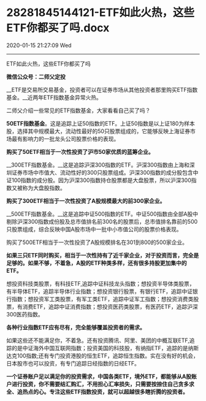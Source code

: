 # 28281845144121-ETF如此火热，这些ETF你都买了吗.docx

2020-01-15 21:27:09 Wed

----

ETF如此火热，这些ETF你都买了吗

__微信公众号：二师父定投__

__ETF是交易所交易基金，投资者可以在证券市场从其他投资者那里购买ETF指数基金。__近两年ETF指数基金异常火热。

二师父介绍一些常见的ETF指数基金，大家看看自己买了吗？

__50ETF指数基金__。这是追踪上证50指数的ETF。上证50指数是以上证180为样本股，选择其中规模最大，流动性最好的50只股票组成的，它能够反映上海证券市场最有影响力的一批龙头公司股票价格的表现。

__购买了50ETF相当于一次性投资了沪市50家优质的蓝筹企业。__

__300ETF指数基金。__这是追踪沪深300指数的ETF。沪深300指数由上海和深圳证券市场中市值大、流动性好的300只股票组成。沪深300指数的成分股包含中证100指数的成分股。因为沪深300指数持仓股票都是大盘股票，所以沪深300指数又被称为大盘股指数。

__购买了300ETF相当于一次性投资了A股规模最大的前300家企业。__

__500ETF指数基金。__这是追踪中证500指数的ETF。中证500指数由全部A股中剔除沪深300指数成份股及总市值排名前300名的股票后，总市值排名靠前的500只股票组成，综合反映中国A股市场中一批中小市值公司的股票价格表现。

购买了500ETF相当于一次性投资了A股规模排名在301到800的500家企业。

__如果三只ETF同时购买，相当于一次性持有了近千家企业，对于投资而言，完全是足够的。如果不够，不着急，A股的ETF种类多样，还有很多持股更加集中的ETF。__

想投资科技类股票，有科技ETF,追踪中证科技龙头指数；想投资半导体类股票，有半导体ETF，追踪半导体行业指数；想投资银行股票，有银行ETF，追踪中证银行指数；想投资军工类股票，有军工类ETF，追踪中证军工指数；想投资消费类股票，有消费ETF，追踪中证消费指数；想投资医药类股票，有医药ETF，追踪沪深300医药指数。

__各种行业指数ETF应有尽有，完全能够覆盖投资者的需求。__

如果这些还不能满足你，不着急。还有投资腾讯、阿里、美团的中概互联ETF,追踪的是中证海外中国互联网指数；投资美国的科技股，有纳指ETF，追踪的是纳斯达克100指数;还有专门投资港股的恒生ETF，追踪恒生指数。实在没有好的机会，日本股市也可以投资，有专门追踪日经指数的日经ETF。

__一个证券账户足以满足你的投资需求，中国各类ETF，境外ETF，都能够从A股账户进行投资，你不需要结汇购汇，不用担心汇率损失，只需要按捺住自己贪多求全、追热点的心。专注这些ETF指数投资，就可以超越很多瞎折腾的投资者。__

